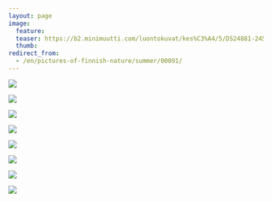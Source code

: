 ```yaml
---
layout: page
image:
  feature:
  teaser: https://b2.minimuutti.com/luontokuvat/kes%C3%A4/5/DS24881-245px.jpg
  thumb:
redirect_from:
  - /en/pictures-of-finnish-nature/summer/00091/
---
```


![](https://b2.minimuutti.com/luontokuvat/kes%C3%A4/5/DS24867-800px.jpg)

![](https://b2.minimuutti.com/luontokuvat/kes%C3%A4/5/DS24876-800px.jpg)

![](https://b2.minimuutti.com/luontokuvat/kes%C3%A4/5/DS24878-800px.jpg)

![](https://b2.minimuutti.com/luontokuvat/kes%C3%A4/5/DS24881-800px.jpg)

![](https://b2.minimuutti.com/luontokuvat/kes%C3%A4/6/DS25163-800px.jpg)

![](https://b2.minimuutti.com/luontokuvat/kes%C3%A4/6/DS25174-800px.jpg)

![](https://b2.minimuutti.com/luontokuvat/kes%C3%A4/6/DS25175-800px.jpg)

![](https://b2.minimuutti.com/luontokuvat/kes%C3%A4/6/DS25182-800px.jpg)
